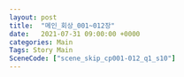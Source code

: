 ```yaml
---
layout: post
title:  "메인_회상_001~012장"
date:   2021-07-31 09:00:00 +0000
categories: Main
Tags: Story Main
SceneCode: ["scene_skip_cp001-012_q1_s10"]
---
```

